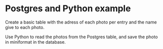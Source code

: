 # Postgres and Python example

Create a basic table with the adress of each photo per entry and the name give to each photo.

Use Python to read the photos from the Postgres table, and save the photo in miniformat in the database.